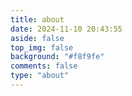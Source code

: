 ```yaml
---
title: about
date: 2024-11-10 20:43:55
aside: false
top_img: false
background: "#f8f9fe"
comments: false
type: "about"
---
```

